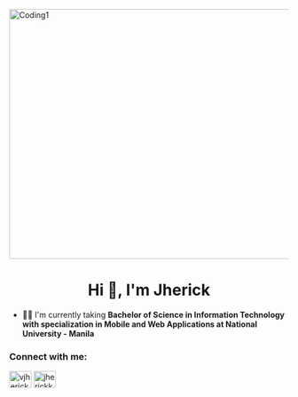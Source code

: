 <img align="center" alt="Coding1" width="1000" height="450" src="https://thumbs.gfycat.com/AngelicConcreteHypsilophodon-size_restricted.gif">
<h1 align="center">Hi 👋, I'm Jherick</h1>


- 👨‍💻 I'm currently taking **Bachelor of Science in Information Technology with specialization in Mobile and Web Applications at National University - Manila**




<h3 align="left">Connect with me:</h3>
<p align="left">
<a href="https://fb.com/vjherick" target="blank"><img align="center" src="https://raw.githubusercontent.com/rahuldkjain/github-profile-readme-generator/master/src/images/icons/Social/facebook.svg" alt="vjherick" height="30" width="40" /></a>
<a href="https://instagram.com/jherickkk.t" target="blank"><img align="center" src="https://raw.githubusercontent.com/rahuldkjain/github-profile-readme-generator/master/src/images/icons/Social/instagram.svg" alt="jherickkk.t" height="30" width="40" /></a>
</p>




